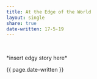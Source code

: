 ```yaml
---
title: At the Edge of the World
layout: single
share: true
date-written: 17-5-19
---
```



&nbsp;
<p> *insert edgy story here* </p>

{{ page.date-written }}

